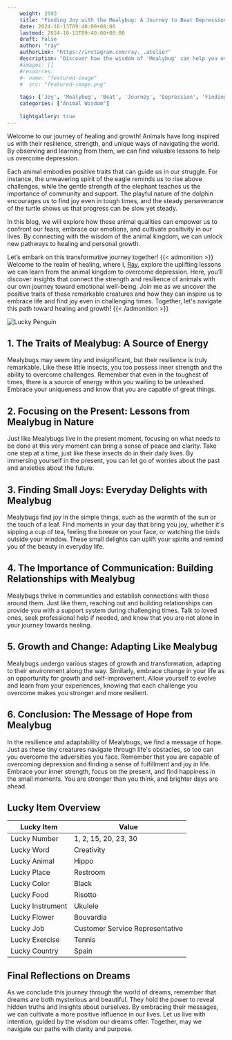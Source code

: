 ```yaml
---
    weight: 2593
    title: "Finding Joy with the Mealybug: A Journey to Beat Depression"  # Assuming 'title' column exists
    date: 2024-10-13T09:40:00+08:00
    lastmod: 2024-10-13T09:40:00+08:00
    draft: false
    author: "ray"
    authorLink: "https://instagram.com/ray._.atelier"
    description: "Discover how the wisdom of 'Mealybug' can help you overcome depression and find joy in your life journey."
    #images: []
    #resources:
    #- name: "featured-image"
    #  src: "featured-image.png"
    
    tags: ['Joy', 'Mealybug', 'Beat', 'Journey', 'Depression', 'Finding']
    categories: ["Animal Wisdom"]
    
    lightgallery: true
---
```

    
Welcome to our journey of healing and growth! Animals have long inspired us with their resilience, strength, and unique ways of navigating the world. By observing and learning from them, we can find valuable lessons to help us overcome depression.

Each animal embodies positive traits that can guide us in our struggle. For instance, the unwavering spirit of the eagle reminds us to rise above challenges, while the gentle strength of the elephant teaches us the importance of community and support. The playful nature of the dolphin encourages us to find joy even in tough times, and the steady perseverance of the turtle shows us that progress can be slow yet steady.

In this blog, we will explore how these animal qualities can empower us to confront our fears, embrace our emotions, and cultivate positivity in our lives. By connecting with the wisdom of the animal kingdom, we can unlock new pathways to healing and personal growth.

Let’s embark on this transformative journey together!
{{< admonition >}}
Welcome to the realm of healing, where I, [Ray](https://instagram.com/ray._.atelier), explore the uplifting lessons we can learn from the animal kingdom to overcome depression. Here, you’ll discover insights that connect the strength and resilience of animals with our own journey toward emotional well-being. Join me as we uncover the positive traits of these remarkable creatures and how they can inspire us to embrace life and find joy even in challenging times. Together, let's navigate this path toward healing and growth!
{{< /admonition >}}

![Lucky Penguin](https://cdn.pixabay.com/photo/2024/09/07/02/34/penguins-9028827_1280.jpg "Lucky Penguin")

## 1. The Traits of Mealybug: A Source of Energy
Mealybugs may seem tiny and insignificant, but their resilience is truly remarkable. Like these little insects, you too possess inner strength and the ability to overcome challenges. Remember that even in the toughest of times, there is a source of energy within you waiting to be unleashed. Embrace your uniqueness and know that you are capable of great things.

## 2. Focusing on the Present: Lessons from Mealybug in Nature
Just like Mealybugs live in the present moment, focusing on what needs to be done at this very moment can bring a sense of peace and clarity. Take one step at a time, just like these insects do in their daily lives. By immersing yourself in the present, you can let go of worries about the past and anxieties about the future.

## 3. Finding Small Joys: Everyday Delights with Mealybug
Mealybugs find joy in the simple things, such as the warmth of the sun or the touch of a leaf. Find moments in your day that bring you joy, whether it's sipping a cup of tea, feeling the breeze on your face, or watching the birds outside your window. These small delights can uplift your spirits and remind you of the beauty in everyday life.

## 4. The Importance of Communication: Building Relationships with Mealybug
Mealybugs thrive in communities and establish connections with those around them. Just like them, reaching out and building relationships can provide you with a support system during challenging times. Talk to loved ones, seek professional help if needed, and know that you are not alone in your journey towards healing.

## 5. Growth and Change: Adapting Like Mealybug
Mealybugs undergo various stages of growth and transformation, adapting to their environment along the way. Similarly, embrace change in your life as an opportunity for growth and self-improvement. Allow yourself to evolve and learn from your experiences, knowing that each challenge you overcome makes you stronger and more resilient.

## 6. Conclusion: The Message of Hope from Mealybug
In the resilience and adaptability of Mealybugs, we find a message of hope. Just as these tiny creatures navigate through life's obstacles, so too can you overcome the adversities you face. Remember that you are capable of overcoming depression and finding a sense of fulfillment and joy in life. Embrace your inner strength, focus on the present, and find happiness in the small moments. You are stronger than you think, and brighter days are ahead.


## Lucky Item Overview
| Lucky Item          | Value              |
|---------------|--------------------|
| Lucky Number        | 1, 2, 15, 20, 23, 30  |
| Lucky Word          | Creativity |
| Lucky Animal        | Hippo |
| Lucky Place         | Restroom     |
| Lucky Color         | Black     |
| Lucky Food          | Risotto      |
| Lucky Instrument    | Ukulele |
| Lucky Flower        | Bouvardia    |
| Lucky Job           | Customer Service Representative       |
| Lucky Exercise      | Tennis  |
| Lucky Country       | Spain    |


##  Final Reflections on Dreams

As we conclude this journey through the world of dreams, remember that dreams are both mysterious and beautiful. They hold the power to reveal hidden truths and insights about ourselves. By embracing their messages, we can cultivate a more positive influence in our lives. Let us live with intention, guided by the wisdom our dreams offer. Together, may we navigate our paths with clarity and purpose.

